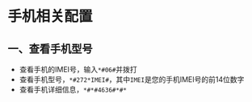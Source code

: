 # 手机相关配置

## 一、查看手机型号

+ 查看手机的IMEI号，输入`*#06#`并拨打
+ 查看手机型号，`*#272*IMEI#`，其中`IMEI`是您的手机IMEI号的前14位数字
+ 查看手机详细信息，`*#*#4636#*#*`



